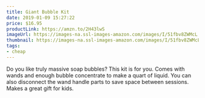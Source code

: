 ```yaml
---
title: Giant Bubble Kit
date: 2019-01-09 15:27:22
price: $16.95
productLink: https://amzn.to/2H43lwS
imageUrl: https://images-na.ssl-images-amazon.com/images/I/51fbv8ZWMcL.jpg
thumbnail: https://images-na.ssl-images-amazon.com/images/I/51fbv8ZWMcL._SR600,315_.jpg
tags:
- cheap
---
```


Do you like truly massive soap bubbles? This kit is for you. Comes with wands and enough bubble concentrate to make a quart of liquid. You can also disconnect the wand handle parts to save space between sessions. Makes a great gift for kids.